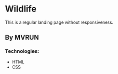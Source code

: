 # Wildlife
This is a regular landing page without responsiveness.
## By MVRUN
### Technologies:
- HTML
- CSS
